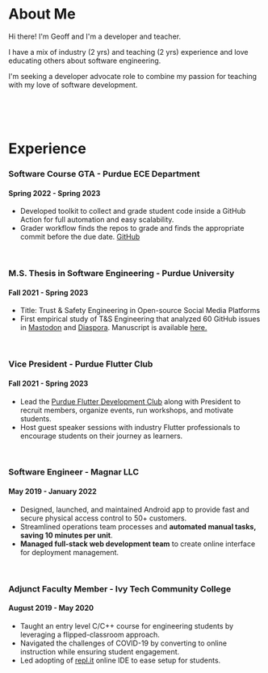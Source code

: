 # About Me
Hi there! I'm Geoff and I'm a developer and teacher.

I have a mix of industry (2 yrs) and teaching (2 yrs) experience and love educating others about software engineering.

I'm seeking a developer advocate role to combine my passion for teaching with my love of software development.

&nbsp;

&nbsp;

# Experience

### Software Course GTA - Purdue ECE Department
#### Spring 2022 - Spring 2023
* Developed toolkit to collect and grade student code inside a GitHub Action for full automation and easy scalability.
* Grader workflow finds the repos to grade and finds the appropriate commit before the due date. [GitHub](https://github.com/PurdueECE/autograder-demo)

&nbsp;

### M.S. Thesis in Software Engineering - Purdue University
#### Fall 2021 - Spring 2023
* Title: Trust & Safety Engineering in Open-source Social Media Platforms
* First empirical study of T&S Engineering that analyzed 60 GitHub issues in [Mastodon](https://joinmastodon.org) and [Diaspora](https://diasporafoundation.org). Manuscript is available [here.](https://hammer.purdue.edu/articles/thesis/AN_EMPIRICAL_STUDY_OF_TRUST_SAFETY_ENGINEERING_IN_OPEN-SOURCE_SOCIAL_MEDIA_PLATFORMS/22673890/1)

&nbsp;

### Vice President - Purdue Flutter Club
#### Fall 2021 - Spring 2023
* Lead the [Purdue Flutter Development Club](https://github.com/purdueflutter) along with President to recruit members, organize events, run workshops, and motivate students.
* Host guest speaker sessions with industry Flutter professionals to encourage students on their journey as learners.

&nbsp;

### Software Engineer - Magnar LLC
#### May 2019 - January 2022
* Designed, launched, and maintained Android app to provide fast and secure physical access control to 50+ customers.
* Streamlined operations team processes and **automated manual tasks, saving 10 minutes per unit**.
* **Managed full-stack web development team** to create online interface for deployment management.

&nbsp;

### Adjunct Faculty Member - Ivy Tech Community College
#### August 2019 - May 2020
* Taught an entry level C/C++ course for engineering students by leveraging a flipped-classroom approach.
* Navigated the challenges of COVID-19 by converting to online instruction while ensuring student engagement.
* Led adopting of [repl.it](https://replit.com/) online IDE to ease setup for students.
